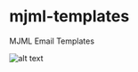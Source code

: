 # mjml-templates
MJML Email Templates




![alt text](http://tjwlcdn.com/cms/assets/ver1.0/js/basic-email-teamplte.png)
